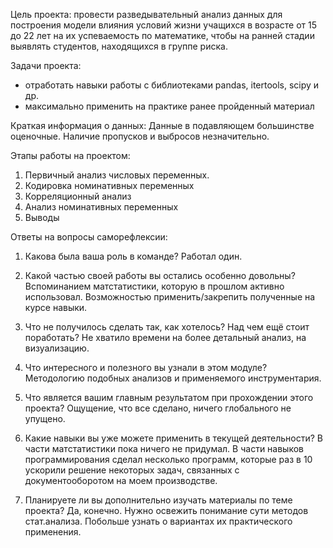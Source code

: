 Цель проекта: провести разведывательный анализ данных для построения модели
влияния условий жизни учащихся в возрасте от 15 до 22 лет на их успеваемость 
по математике, чтобы на ранней стадии выявлять студентов, находящихся в группе риска.

Задачи проекта: 
- отработать навыки работы с библиотеками pandas, itertools, scipy и др. 
- максимально применить на практике ранее пройденный материал

Краткая информация о данных:
Данные в подавляющем большинстве оценочные. Наличие пропусков и выбросов незначительно. 

Этапы работы на проектом:
1. Первичный анализ числовых переменных. 
2. Кодировка номинативных переменных
3. Корреляционный анализ
4. Анализ номинативных переменных
5. Выводы


Ответы на вопросы саморефлексии:

1. Какова была ваша роль в команде?
Работал один.

2. Какой частью своей работы вы остались особенно довольны?
Вспоминанием матстатистики, которую в прошлом активно использовал. 
Возможностью применить/закрепить полученные на курсе навыки. 

3. Что не получилось сделать так, как хотелось? Над чем ещё стоит поработать?
Не хватило времени на более детальный анализ, на визуализацию.  

4. Что интересного и полезного вы узнали в этом модуле?
Методологию подобных анализов и применяемого инструментария.

5. Что является вашим главным результатом при прохождении этого проекта?
Ощущение, что все сделано, ничего глобального не упущено.

6. Какие навыки вы уже можете применить в текущей деятельности?
В части матстатистики пока ничего не придумал. В части навыков программирования сделал несколько 
программ, которые раз в 10 ускорили решение некоторых задач, связанных с 
документооборотом на моем производстве.

7. Планируете ли вы дополнительно изучать материалы по теме проекта?
Да, конечно. Нужно освежить понимание сути методов стат.анализа. Побольше узнать о 
вариантах их практического применения.

